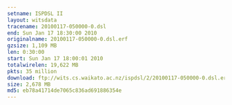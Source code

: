 ```yaml
---
setname: ISPDSL II
layout: witsdata
tracename: 20100117-050000-0.dsl
end: Sun Jan 17 18:30:00 2010
originalname: 20100117-050000-0.dsl.erf
gzsize: 1,109 MB
len: 0:30:00
start: Sun Jan 17 18:00:01 2010
totalwirelen: 19,622 MB
pkts: 35 million
download: ftp://wits.cs.waikato.ac.nz/ispdsl/2/20100117-050000-0.dsl.erf.gz
size: 2,678 MB
md5: eb78a41714de7065c836ad691886354e
---
```


